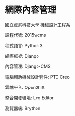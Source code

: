# 網際內容管理

國立虎尾科技大學 機械設計工程系

課程代號: 2015wcms

程式語言: Python 3

網際框架: Django

內容管理: Django-CMS

電腦輔助機械設計套件: PTC Creo

雲端平台: OpenShift

整合開發環境: Leo Editor

瀏覽器端: Brython

